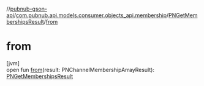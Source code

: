 //[pubnub-gson-api](../../../index.md)/[com.pubnub.api.models.consumer.objects_api.membership](../index.md)/[PNGetMembershipsResult](index.md)/[from](from.md)

# from

[jvm]\
open fun [from](from.md)(result: PNChannelMembershipArrayResult): [PNGetMembershipsResult](index.md)
